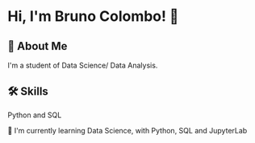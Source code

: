 
# Hi, I'm Bruno Colombo! 👋


## 🚀 About Me
I'm a student of Data Science/ Data Analysis.


## 🛠 Skills
Python and SQL



🧠 I'm currently learning Data Science, with Python, SQL and JupyterLab




